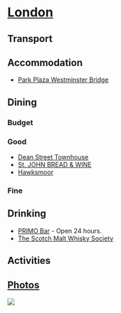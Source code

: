 # [London](http://en.wikipedia.org/wiki/London)

## Transport

## Accommodation

* [Park Plaza Westminster Bridge](http://www.parkplaza.com/london-hotel-gb-se1-7ut/gbwestmi)

## Dining

### Budget

### Good

* [Dean Street Townhouse](http://www.deanstreettownhouse.com/)
* [St. JOHN BREAD & WINE](http://www.stjohnbreadandwine.com/)
* [Hawksmoor](http://thehawksmoor.com/)

### Fine

## Drinking

* [PRIMO Bar](http://www.primobar.co.uk/) - Open 24 hours.
* [The Scotch Malt Whisky Society](http://www.smws.co.uk/venues/19_Greville_Street,_London)

## Activities

## [Photos](http://www.flickr.com/photos/dylane/sets/72157629919037272/)

![](http://farm8.staticflickr.com/7098/7237771496_f2af7e1025_m.jpg)
